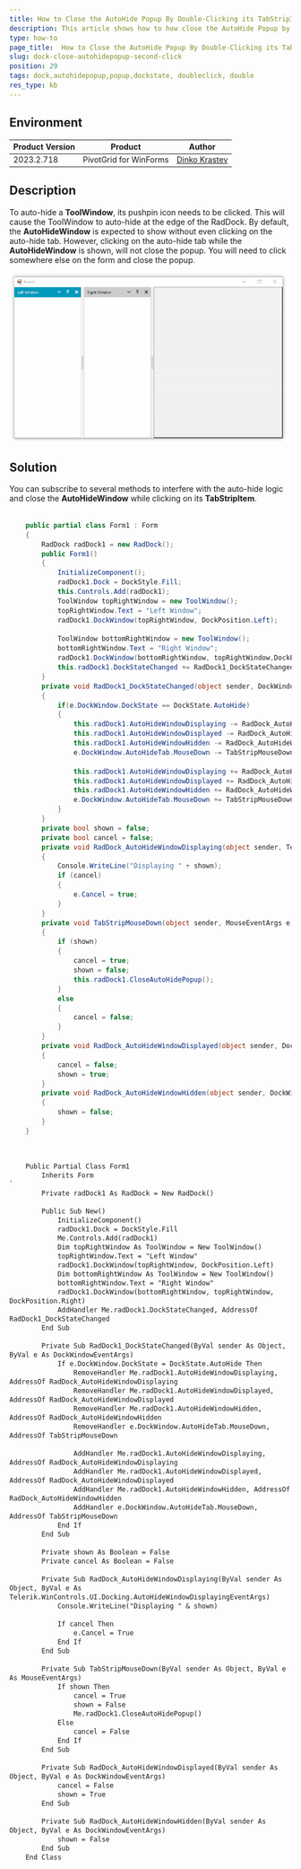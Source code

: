 ```yaml
---
title: How to Close the AutoHide Popup By Double-Clicking its TabStripItem
description: This article shows how to how close the AutoHide Popup by double-clicking its TabStripItem
type: how-to
page_title:  How to Close the AutoHide Popup By Double-Clicking its TabStripItem
slug: dock-close-autohidepopup-second-click
position: 29
tags: dock,autohidepopup,popup,dockstate, doubleclick, double
res_type: kb
---
```


## Environment
|Product Version|Product|Author|
|----|----|----|
|2023.2.718|PivotGrid for WinForms|[Dinko Krastev](https://www.telerik.com/blogs/author/dinko-krastev)|


## Description

To auto-hide a __ToolWindow__, its pushpin icon needs to be clicked. This will cause the ToolWindow to auto-hide at the edge of the RadDock. By default, the __AutoHideWindow__ is expected to show without even clicking on the auto-hide tab. However, clicking on the auto-hide tab while the __AutoHideWindow__ is shown, will not close the popup. You will need to click somewhere else on the form and close the popup.

![dock-close-autohidepopup-second-click](images/dock-close-autohidepopup-second-click.gif)

## Solution

You can subscribe to several methods to interfere with the auto-hide logic and close the __AutoHideWindow__ while clicking on its __TabStripItem__.

````C#

	public partial class Form1 : Form
    {
        RadDock radDock1 = new RadDock();
        public Form1()
        {
            InitializeComponent();
            radDock1.Dock = DockStyle.Fill;
            this.Controls.Add(radDock1);
            ToolWindow topRightWindow = new ToolWindow();
            topRightWindow.Text = "Left Window";
            radDock1.DockWindow(topRightWindow, DockPosition.Left);

            ToolWindow bottomRightWindow = new ToolWindow();
            bottomRightWindow.Text = "Right Window";
            radDock1.DockWindow(bottomRightWindow, topRightWindow,DockPosition.Right);
            this.radDock1.DockStateChanged += RadDock1_DockStateChanged;
        }
        private void RadDock1_DockStateChanged(object sender, DockWindowEventArgs e)
        {
            if(e.DockWindow.DockState == DockState.AutoHide)
            {
                this.radDock1.AutoHideWindowDisplaying -= RadDock_AutoHideWindowDisplaying;
                this.radDock1.AutoHideWindowDisplayed -= RadDock_AutoHideWindowDisplayed;
                this.radDock1.AutoHideWindowHidden -= RadDock_AutoHideWindowHidden;
                e.DockWindow.AutoHideTab.MouseDown -= TabStripMouseDown;

                this.radDock1.AutoHideWindowDisplaying += RadDock_AutoHideWindowDisplaying;
                this.radDock1.AutoHideWindowDisplayed += RadDock_AutoHideWindowDisplayed;
                this.radDock1.AutoHideWindowHidden += RadDock_AutoHideWindowHidden;
                e.DockWindow.AutoHideTab.MouseDown += TabStripMouseDown;
            }
        }
        private bool shown = false;
        private bool cancel = false;
        private void RadDock_AutoHideWindowDisplaying(object sender, Telerik.WinControls.UI.Docking.AutoHideWindowDisplayingEventArgs e)
        {
            Console.WriteLine("Displaying " + shown);
            if (cancel)
            {
                e.Cancel = true;
            }               
        }
        private void TabStripMouseDown(object sender, MouseEventArgs e)
        {
            if (shown)
            {
                cancel = true;
                shown = false;
                this.radDock1.CloseAutoHidePopup();
            }
            else
            {
                cancel = false;
            }               
        }
        private void RadDock_AutoHideWindowDisplayed(object sender, DockWindowEventArgs e)
        {
            cancel = false;
            shown = true;
        }
        private void RadDock_AutoHideWindowHidden(object sender, DockWindowEventArgs e)
        {
            shown = false;
        }
    }


````
````VB.NET


	Public Partial Class Form1
		Inherits Form
`
		Private radDock1 As RadDock = New RadDock()

		Public Sub New()
			InitializeComponent()
			radDock1.Dock = DockStyle.Fill
			Me.Controls.Add(radDock1)
			Dim topRightWindow As ToolWindow = New ToolWindow()
			topRightWindow.Text = "Left Window"
			radDock1.DockWindow(topRightWindow, DockPosition.Left)
			Dim bottomRightWindow As ToolWindow = New ToolWindow()
			bottomRightWindow.Text = "Right Window"
			radDock1.DockWindow(bottomRightWindow, topRightWindow, DockPosition.Right)
			AddHandler Me.radDock1.DockStateChanged, AddressOf RadDock1_DockStateChanged
		End Sub

		Private Sub RadDock1_DockStateChanged(ByVal sender As Object, ByVal e As DockWindowEventArgs)
			If e.DockWindow.DockState = DockState.AutoHide Then
				RemoveHandler Me.radDock1.AutoHideWindowDisplaying, AddressOf RadDock_AutoHideWindowDisplaying
				RemoveHandler Me.radDock1.AutoHideWindowDisplayed, AddressOf RadDock_AutoHideWindowDisplayed
				RemoveHandler Me.radDock1.AutoHideWindowHidden, AddressOf RadDock_AutoHideWindowHidden
				RemoveHandler e.DockWindow.AutoHideTab.MouseDown, AddressOf TabStripMouseDown

				AddHandler Me.radDock1.AutoHideWindowDisplaying, AddressOf RadDock_AutoHideWindowDisplaying
				AddHandler Me.radDock1.AutoHideWindowDisplayed, AddressOf RadDock_AutoHideWindowDisplayed
				AddHandler Me.radDock1.AutoHideWindowHidden, AddressOf RadDock_AutoHideWindowHidden
				AddHandler e.DockWindow.AutoHideTab.MouseDown, AddressOf TabStripMouseDown
			End If
		End Sub

		Private shown As Boolean = False
		Private cancel As Boolean = False

		Private Sub RadDock_AutoHideWindowDisplaying(ByVal sender As Object, ByVal e As Telerik.WinControls.UI.Docking.AutoHideWindowDisplayingEventArgs)
			Console.WriteLine("Displaying " & shown)

			If cancel Then
				e.Cancel = True
			End If
		End Sub

		Private Sub TabStripMouseDown(ByVal sender As Object, ByVal e As MouseEventArgs)
			If shown Then
				cancel = True
				shown = False
				Me.radDock1.CloseAutoHidePopup()
			Else
				cancel = False
			End If
		End Sub

		Private Sub RadDock_AutoHideWindowDisplayed(ByVal sender As Object, ByVal e As DockWindowEventArgs)
			cancel = False
			shown = True
		End Sub

		Private Sub RadDock_AutoHideWindowHidden(ByVal sender As Object, ByVal e As DockWindowEventArgs)
			shown = False
		End Sub
	End Class


````




